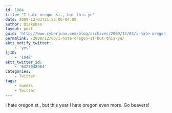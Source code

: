```yaml
---
id: 1084
title: "I hate oregon st., but this ye"
date: 2009-12-03T21:55:06-04:00
author: DizkoDan
layout: post
guid: 'http://www.cyberjunx.com/blog/archives/2009/12/03/i-hate-oregon-st-but-this-ye/'
permalink: /2009/12/03/i-hate-oregon-st-but-this-ye/
aktt_notify_twitter:
    - 'yes'
ljID:
    - '1048'
aktt_twitter_id:
    - '6323048964'
categories:
    - Twitter
tags:
    - tweets
    - Twitter
---
```


I hate oregon st., but this year I hate oregon even more. Go beavers!